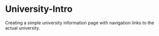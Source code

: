 # University-Intro
Creating a simple university information page with navigation links to the actual university.

